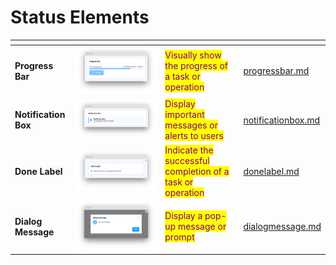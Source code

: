 # Status Elements

<table data-view="cards"><thead><tr><th></th><th></th><th></th><th data-hidden data-card-target data-type="content-ref"></th></tr></thead><tbody><tr><td><strong>Progress Bar</strong></td><td><img src="../../../.gitbook/assets/widget-progress-bar.png" alt=""></td><td><mark style="color:purple;">Visually show the progress of a task or operation</mark></td><td><a href="progressbar.md">progressbar.md</a></td></tr><tr><td><strong>Notification Box</strong></td><td><img src="../../../.gitbook/assets/widget-notificationBox.png" alt=""></td><td><mark style="color:purple;">Display important messages or alerts to users</mark></td><td><a href="notificationbox.md">notificationbox.md</a></td></tr><tr><td><strong>Done Label</strong></td><td><img src="../../../.gitbook/assets/widget-doneLabel.png" alt=""></td><td><mark style="color:purple;">Indicate the successful completion of a task or operation</mark></td><td><a href="donelabel.md">donelabel.md</a></td></tr><tr><td><strong>Dialog Message</strong></td><td><img src="../../../.gitbook/assets/widget-dialog-message.png" alt=""></td><td><mark style="color:purple;">Display a pop-up message or prompt</mark></td><td><a href="dialogmessage.md">dialogmessage.md</a></td></tr></tbody></table>
